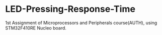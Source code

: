 # LED-Pressing-Response-Time
1st Assignment of Microprocessors and Peripherals course(AUTH), using STM32F410RE Nucleo board.
